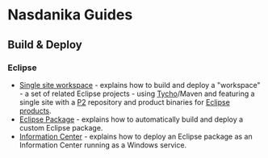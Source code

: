 # Nasdanika Guides

## Build & Deploy

### Eclipse

* [Single site workspace](build-and-deploy/eclipse/single-site.html) - explains how to build and deploy a "workspace" - a set of related Eclipse projects - using [Tycho](https://www.eclipse.org/tycho/)/Maven and featuring a single site with a [P2](https://www.eclipse.org/equinox/p2/) repository and product binaries for [Eclipse products](https://wiki.eclipse.org/FAQ_What_is_an_Eclipse_product%3F). 
* [Eclipse Package](build-and-deploy/eclipse/eclipse-package.html) - explains how to automatically build and deploy a custom Eclipse package.
* [Information Center](build-and-deploy/eclipse/information-center.html) - explains how to deploy an Eclipse package as an Information Center running as a Windows service.


